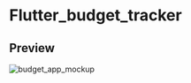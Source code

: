 # Flutter_budget_tracker

## Preview

![budget_app_mockup](https://user-images.githubusercontent.com/38382273/115581548-c52ead80-a2d0-11eb-907c-924f9e218d0d.png)
